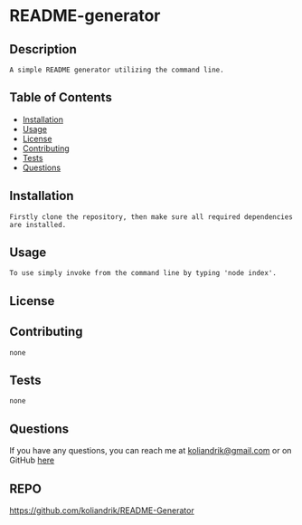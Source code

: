 # README-generator 
  ## Description
    A simple README generator utilizing the command line.
  ## Table of Contents
  - [Installation](#installation)
  - [Usage](#usage)
  - [License](#license)
  - [Contributing](#contributing)
  - [Tests](#tests)
  - [Questions](#questions)
  ## Installation
    Firstly clone the repository, then make sure all required dependencies are installed.
  ## Usage
    To use simply invoke from the command line by typing 'node index'.
  ## License
  
  
  ## Contributing
    none
  ## Tests
    none
  ## Questions
  If you have any questions, you can reach me at [koliandrik@gmail.com](mailto:koliandrik@gmail.com) or on GitHub [here](https://github.com/koliandrik)

  ## REPO

  https://github.com/koliandrik/README-Generator
  
